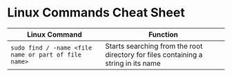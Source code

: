 # Linux Commands Cheat Sheet

| Linux Command                                        | Function                                                     |
| ---------------------------------------------------- | ------------------------------------------------------------ |
| `sudo find / -name <file name or part of file name>` | Starts searching from the root directory for files containing a string in its name |


